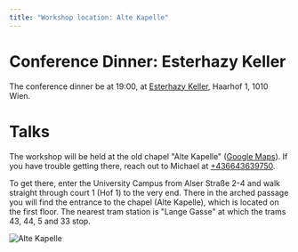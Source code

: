 ```yaml
---
title: "Workshop location: Alte Kapelle"
---
```


# **Conference Dinner: Esterhazy Keller**

The conference dinner be at 19:00, at [Esterhazy Keller](https://www.google.com/maps/place/Esterh%C3%A1zykeller/@48.2101036,16.3651965,17z/data=!3m1!4b1!4m6!3m5!1s0x476d07986b92f135:0x2cafaf38ccfcecff!8m2!3d48.2101036!4d16.3673852!16s%2Fg%2F1262v70pq?entry=ttu), Haarhof 1, 1010 Wien.


# **Talks**

The workshop will be held at the old chapel "Alte Kapelle" ([Google Maps](https://goo.gl/maps/WksSkh371xJrU7hH6)).
If you have trouble getting there, reach out to Michael at [+436643639750](tel:+436643639750).

To get there, enter the University Campus from Alser Straße 2-4 and walk straight through court 1 (Hof 1) to the very end.
There in the arched passage you will find the entrance to the chapel (Alte Kapelle), which is located on the first floor.
The nearest tram station is "Lange Gasse" at which the trams 43, 44, 5 and 33 stop.




![Alte Kapelle](/img/Alte_Kapelle.jpg)